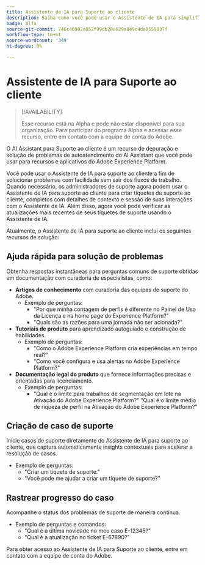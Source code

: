 ```yaml
---
title: Assistente de IA para Suporte ao cliente
description: Saiba como você pode usar o Assistente de IA para simplificar a solução de problemas e o processo de arquivamento de tíquetes do suporte ao cliente.
badge: Alfa
source-git-commit: 746c40902a052f99db28a629a8e9c4da0559037f
workflow-type: tm+mt
source-wordcount: '349'
ht-degree: 0%

---
```


# Assistente de IA para Suporte ao cliente

>[!AVAILABILITY]
>
>Esse recurso está na Alpha e pode não estar disponível para sua organização. Para participar do programa Alpha e acessar esse recurso, entre em contato com a equipe de conta do Adobe.

O AI Assistant para Suporte ao cliente é um recurso de depuração e solução de problemas de autoatendimento do AI Assistant que você pode usar para recursos e aplicativos do Adobe Experience Platform.

Você pode usar o Assistente de IA para suporte ao cliente a fim de solucionar problemas com facilidade sem sair dos fluxos de trabalho. Quando necessário, os administradores de suporte agora podem usar o Assistente de IA para suporte ao cliente para criar tíquetes de suporte ao cliente, completos com detalhes de contexto e sessão de suas interações com o Assistente de IA. Além disso, agora você pode verificar as atualizações mais recentes de seus tíquetes de suporte usando o Assistente de IA.

Atualmente, o Assistente de IA para suporte ao cliente inclui os seguintes recursos de solução:

## Ajuda rápida para solução de problemas

Obtenha respostas instantâneas para perguntas comuns de suporte obtidas em documentação com curadoria de especialistas, como:

* **Artigos de conhecimento** com curadoria das equipes de suporte do Adobe.
   * Exemplo de perguntas:
      * &quot;Por que minha contagem de perfis é diferente no Painel de Uso da Licença e na home page do Experience Platform?&quot;
      * &quot;Quais são as razões para uma jornada não ser acionada?&quot;
* **Tutoriais de produto** para aprendizado autoguiado e construção de habilidades.
   * Exemplo de perguntas:
      * &quot;Como o Adobe Experience Platform cria experiências em tempo real?&quot;
      * &quot;Como você configura e usa alertas no Adobe Experience Platform?&quot;
* **Documentação legal do produto** que fornece informações precisas e orientadas para licenciamento.
   * Exemplo de perguntas:
      * &quot;Qual é o limite para trabalhos de segmentação em lote na Ativação do Adobe Experience Platform?&quot;
&quot;Qual é o limite médio de riqueza de perfil na Ativação do Adobe Experience Platform?&quot;

## Criação de caso de suporte

Inicie casos de suporte diretamente do Assistente de IA para suporte ao cliente, que captura automaticamente insights contextuais para acelerar a resolução de casos.

* Exemplo de perguntas:
   * &quot;Criar um tíquete de suporte.&quot;
   * &quot;Você pode me ajudar a criar um tíquete de suporte?&quot;

## Rastrear progresso do caso

Acompanhe o status dos problemas de suporte de maneira contínua.

* Exemplo de perguntas e comandos:
   * &quot;Qual é a última novidade no meu caso E-12345?&quot;
   * &quot;Qual é a atualização no ticket E-67890?&quot;

Para obter acesso ao Assistente de IA para Suporte ao cliente, entre em contato com a equipe de conta do Adobe.
